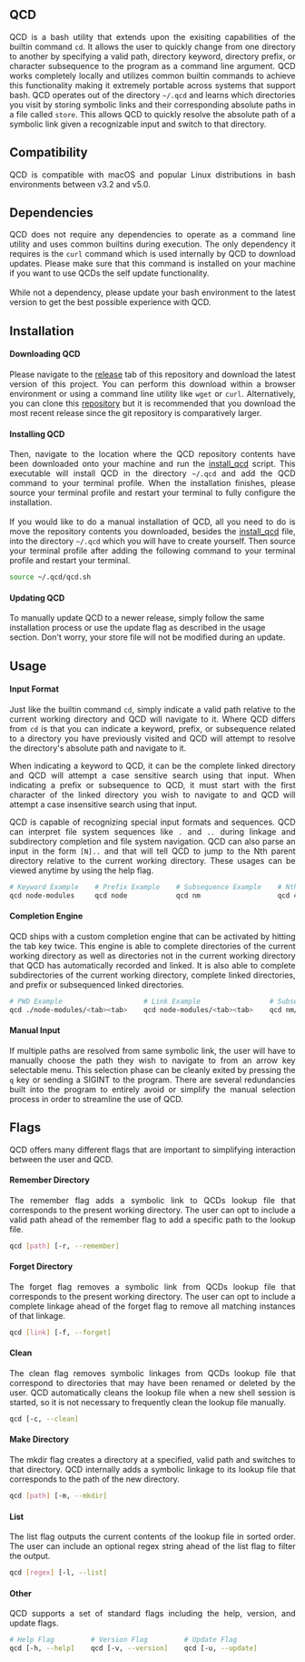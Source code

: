 ## QCD
<p align="justify">
QCD is a bash utility that extends upon the exisiting capabilities of the builtin command <code>cd</code>. It allows the user to quickly change from one directory to another by specifying a valid path, directory keyword, directory prefix, or character subsequence to the program as a command line argument. QCD works completely locally and utilizes common builtin commands to achieve this functionality making it extremely portable across systems that support bash. QCD operates out of the directory <code>~/.qcd</code> and learns which directories you visit by storing symbolic links and their corresponding absolute paths in a file called <code>store</code>. This allows QCD to quickly resolve the absolute path of a symbolic link given a recognizable input and switch to that directory.
</p>

## Compatibility
<p align="justify">
QCD is compatible with macOS and popular Linux distributions in bash environments between v3.2 and v5.0.
</p>

## Dependencies
<p align="justify">
QCD does not require any dependencies to operate as a command line utility and uses common builtins during execution. The only dependency it requires is the <code>curl</code> command which is used internally by QCD to download updates. Please make sure that this command is installed on your machine if you want to use QCDs the self update functionality.<br><br>While not a dependency, please update your bash environment to the latest version to get the best possible experience with QCD.
</p>

## Installation

#### Downloading QCD
<p align="justify">
Please navigate to the <a href="https://github.com/nalinahuja22/qcd/releases">release</a> tab of this repository and download the latest version of this project. You can perform this download within a browser environment or using a command line utility like <code>wget</code> or <code>curl</code>. Alternatively, you can clone this <a href="https://github.com/nalinahuja22/qcd">repository</a> but it is recommended that you download the most recent release since the git repository is comparatively larger.
</p>

#### Installing QCD
<p align="justify">
Then, navigate to the location where the QCD repository contents have been downloaded onto your machine and run the <a href="https://github.com/nalinahuja22/qcd/blob/master/install_qcd">install_qcd</a> script. This executable will install QCD in the directory <code>~/.qcd</code> and add the QCD command to your terminal profile. When the installation finishes, please source your terminal profile and restart your terminal to fully configure the installation.<br><br>If you would like to do a manual installation of QCD, all you need to do is move the repository contents you downloaded, besides the <a href="https://github.com/nalinahuja22/qcd/blob/master/install_qcd">install_qcd</a> file, into the directory <code>~/.qcd</code> which you will have to create yourself. Then source your terminal profile after adding the following command to your terminal profile and restart your terminal.

```bash
source ~/.qcd/qcd.sh
```

#### Updating QCD
To manually update QCD to a newer release, simply follow the same installation process or use the update flag as described in the usage section. Don't worry, your store file will not be modified during an update.
</p>

## Usage

#### Input Format
<p align="justify">
Just like the builtin command <code>cd</code>, simply indicate a valid path relative to the current working directory and QCD will navigate to it. Where QCD differs from <code>cd</code> is that you can indicate a keyword, prefix, or subsequence related to a directory you have previously visited and QCD will attempt to resolve the directory's absolute path and navigate to it.
</p>

<p align="justify">
When indicating a keyword to QCD, it can be the complete linked directory and QCD will attempt a case sensitive search using that input. When indicating a prefix or subsequence to QCD, it must start with the first character of the linked directory you wish to navigate to and QCD will attempt a case insensitive search using that input.
</p>

<p align="justify">
QCD is capable of recognizing special input formats and sequences. QCD can interpret file system sequences like <code>.</code> and <code>..</code> during linkage and subdirectory completion and file system navigation. QCD can also parse an input in the form <code>[N]..</code> and that will tell QCD to jump to the Nth parent directory relative to the current working directory. These usages can be viewed anytime by using the help flag.
</p>

```bash
# Keyword Example    # Prefix Example    # Subsequence Example    # Nth Directory Example
qcd node-modules     qcd node            qcd nm                   qcd 4..
```

#### Completion Engine
<p align="justify">
QCD ships with a custom completion engine that can be activated by hitting the tab key twice. This engine is able to complete directories of the current working directory as well as directories not in the current working directory that QCD has automatically recorded and linked. It is also able to complete subdirectories of the current working directory, complete linked directories, and prefix or subsequenced linked directories.
</p>

```bash
# PWD Example                    # Link Example                 # Subsequence Example
qcd ./node-modules/<tab><tab>    qcd node-modules/<tab><tab>    qcd nm/<tab><tab>
```

#### Manual Input
<p align="justify">
If multiple paths are resolved from same symbolic link, the user will have to manually choose the path they wish to navigate to from an arrow key selectable menu. This selection phase can be cleanly exited by pressing the <code>q</code> key or sending a SIGINT to the program. There are several redundancies built into the program to entirely avoid or simplify the manual selection process in order to streamline the use of QCD.
</p>

## Flags
<p align="justify">
QCD offers many different flags that are important to simplifying interaction between the user and QCD.
</p>

#### Remember Directory
<p align="justify">
The remember flag adds a symbolic link to QCDs lookup file that corresponds to the present working directory. The user can opt to include a valid path ahead of the remember flag to add a specific path to the lookup file.
</p>

```bash
qcd [path] [-r, --remember]
```

#### Forget Directory
<p align="justify">
The forget flag removes a symbolic link from QCDs lookup file that corresponds to the present working directory. The user can opt to include a complete linkage ahead of the forget flag to remove all matching instances of that linkage.
</p>

```bash
qcd [link] [-f, --forget]
```

#### Clean
<p align="justify">
The clean flag removes symbolic linkages from QCDs lookup file that correspond to directories that may have been renamed or deleted by the user. QCD automatically cleans the lookup file when a new shell session is started, so it is not necessary to frequently clean the lookup file manually.
</p>

```bash
qcd [-c, --clean]
```

#### Make Directory
<p align="justify">
The mkdir flag creates a directory at a specified, valid path and switches to that directory. QCD internally adds a symbolic linkage to its lookup file that corresponds to the path of the new directory.
</p>

```bash
qcd [path] [-m, --mkdir]
```

#### List
<p align="justify">
The list flag outputs the current contents of the lookup file in sorted order. The user can include an optional regex string ahead of the list flag to filter the output.
</p>

```bash
qcd [regex] [-l, --list]
```

#### Other
<p align="justify">
QCD supports a set of standard flags including the help, version, and update flags.
</p>

```bash
# Help Flag         # Version Flag         # Update Flag
qcd [-h, --help]    qcd [-v, --version]    qcd [-u, --update]  
```
